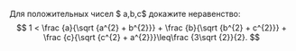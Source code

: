 Для положительных чисел $ a,b,c$ докажите неравенство:
 $$  1  <  \frac {a}{\sqrt {a^{2} + b^{2}}} + \frac {b}{\sqrt {b^{2} + c^{2}}} + \frac {c}{\sqrt {c^{2} + a^{2}}}\leq\frac {3\sqrt {2}}{2}. $$ 